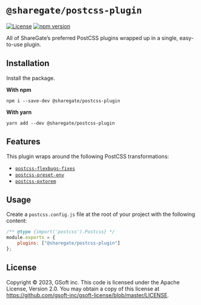 # `@sharegate/postcss-plugin`

[![License](https://img.shields.io/badge/License-Apache_2.0-blue.svg)](../../LICENSE.md) [![npm version](https://badge.fury.io/js/@sharegate%2Fpostcss-plugin.svg)](https://badge.fury.io/js/@sharegate%2Fpostcss-plugin.svg)

All of ShareGate’s preferred PostCSS plugins wrapped up in a single, easy-to-use plugin.

## Installation

Install the package.

**With npm**
```shell
npm i --save-dev @sharegate/postcss-plugin
```

**With yarn**
```shell
yarn add --dev @sharegate/postcss-plugin
```

## Features

This plugin wraps around the following PostCSS transformations:

- [`postcss-flexbugs-fixes`](https://github.com/luisrudge/postcss-flexbugs-fixes)
- [`postcss-preset-env`](https://github.com/csstools/postcss-preset-env)
- [`postcss-pxtorem`](https://github.com/cuth/postcss-pxtorem)

## Usage

Create a `postcss.config.js` file at the root of your project with the following content:
```js
/** @type {import('postcss').Postcss} */
module.exports = {
    plugins: ["@sharegate/postcss-plugin"]
};
```

## License

Copyright © 2023, GSoft inc. This code is licensed under the Apache License, Version 2.0. You may obtain a copy of this license at https://github.com/gsoft-inc/gsoft-license/blob/master/LICENSE.